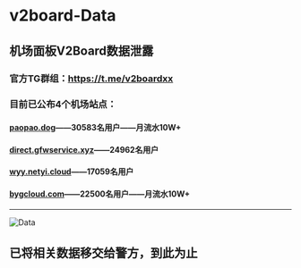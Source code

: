 # v2board-Data

## 机场面板V2Board数据泄露

### 官方TG群组：https://t.me/v2boardxx<br>
### 目前已公布4个机场站点：<br>
#### [paopao.dog](https://www.paopao.dog/)——30583名用户——月流水10W+<br>
#### [direct.gfwservice.xyz]( http://direct.gfwservice.xyz/)——24962名用户<br>
#### [wyy.netyi.cloud]( https://wyy.netyi.cloud/)——17059名用户<br>
#### [bygcloud.com]( https://bygcloud.com/)——22500名用户——月流水10W+<br>

---

![Data](https://s1.locimg.com/2022/12/15/248896cc7a295.png)

## 已将相关数据移交给警方，到此为止
